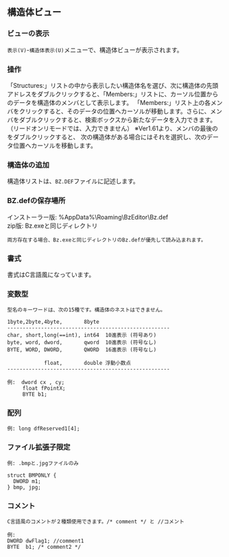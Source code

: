 ## 構造体ビュー

### ビューの表示

`表示(V)`-`構造体表示(U)`メニューで、構造体ビューが表示されます。

### 操作

「Structures:」リストの中から表示したい構造体名を選び、次に構造体の先頭アドレスをダブルクリックすると、「Members:」リストに、カーソル位置からのデータを構造体のメンバとして表示します。
「Members:」リスト上の各メンバをクリックすると、そのデータの位置へカーソルが移動します。さらに、メンバをダブルクリックすると、検索ボックスから新たなデータを入力できます。（リードオンリモードでは、入力できません）
※Ver1.61より、メンバの最後の<next>をダブルクリックすると、 次の構造体がある場合にはそれを選択し、次のデータ位置へカーソルを移動します。

### 構造体の追加

構造体リストは、`BZ.DEF`ファイルに記述します。

### BZ.defの保存場所
インストーラー版: %AppData%\Roaming\BzEditor\Bz.def    
zip版: Bz.exeと同じディレクトリ

    両方存在する場合、Bz.exeと同じディレクトリのBz.defが優先して読み込まれます。

### 書式

書式はC言語風になっています。

### 変数型

    型名のキーワードは、次の15種です。構造体のネストはできません。
    
    1byte,2byte,4byte,       8byte
    -----------------------------------------------------
    char, short,long(==int), int64  10進表示 (符号あり)
    byte, word, dword,       qword  10進表示 (符号なし)
    BYTE, WORD, DWORD,       QWORD  16進表示 (符号なし)
    
                float,       double 浮動小数点
    -----------------------------------------------------
    
    例:  dword cx , cy;
         float fPointX;
         BYTE b1;

### 配列
    
    例: long dfReserved1[4];

### ファイル拡張子限定

    例: .bmpと.jpgファイルのみ

    struct BMPONLY {
      DWORD m1;
    } bmp, jpg;

### コメント

    C言語風のコメントが２種類使用できます。/* comment */ と //コメント
    
    例:
    DWORD dwFlag1; //comment1
    BYTE  b1; /* comment2 */